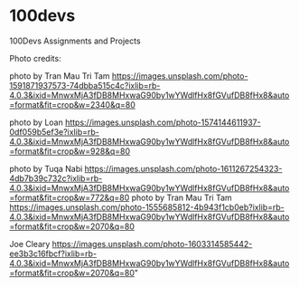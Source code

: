 # 100devs
100Devs Assignments and Projects

Photo credits:

photo by Tran Mau Tri Tam
    https://images.unsplash.com/photo-1591871937573-74dbba515c4c?ixlib=rb-4.0.3&ixid=MnwxMjA3fDB8MHxwaG90by1wYWdlfHx8fGVufDB8fHx8&auto=format&fit=crop&w=2340&q=80

photo by Loan
    https://images.unsplash.com/photo-1574144611937-0df059b5ef3e?ixlib=rb-4.0.3&ixid=MnwxMjA3fDB8MHxwaG90by1wYWdlfHx8fGVufDB8fHx8&auto=format&fit=crop&w=928&q=80

photo by Tuqa Nabi
    https://images.unsplash.com/photo-1611267254323-4db7b39c732c?ixlib=rb-4.0.3&ixid=MnwxMjA3fDB8MHxwaG90by1wYWdlfHx8fGVufDB8fHx8&auto=format&fit=crop&w=772&q=80
photo by Tran Mau Tri Tam
    https://images.unsplash.com/photo-1555685812-4b943f1cb0eb?ixlib=rb-4.0.3&ixid=MnwxMjA3fDB8MHxwaG90by1wYWdlfHx8fGVufDB8fHx8&auto=format&fit=crop&w=2070&q=80

Joe Cleary
    https://images.unsplash.com/photo-1603314585442-ee3b3c16fbcf?ixlib=rb-4.0.3&ixid=MnwxMjA3fDB8MHxwaG90by1wYWdlfHx8fGVufDB8fHx8&auto=format&fit=crop&w=2070&q=80"